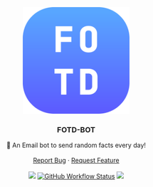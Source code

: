 <p align="center">
  <a href="https://github.com/Basicprogrammer10/FOTD-Bot">
    <img src="https://raw.githubusercontent.com/Basicprogrammer10/FOTD-Bot/master/Logo.png" alt="Logo" width="240" height="240">
  </a>

  <h3 align="center">FOTD-BOT</h3>

<p align="center">
    🤖 An Email bot to send random facts every day!
    <br />
    <br />
    <a href="https://github.com/Basicprogrammer10/FOTD-Bot/issues">Report Bug</a>
    ·
    <a href="https://github.com/Basicprogrammer10/FOTD-Bot/issues">Request Feature</a>
  <br><br>
  <a href="#"><img src="https://img.shields.io/tokei/lines/github/Basicprogrammer10/FOTD-Bot?label=Total%20Lines"></a>
  <a href="#"><img alt="GitHub Workflow Status" src="https://img.shields.io/github/workflow/status/Basicprogrammer10/FOTD-Bot/CI?label=Build"></a>
  <a href="#"><img src="https://img.shields.io/badge/Version-2.3.0-orange"></a>
</p>
<br><br>

